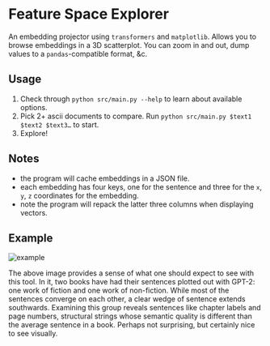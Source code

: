 # Feature Space Explorer
An embedding projector using `transformers` and `matplotlib`. Allows you to browse embeddings in a 3D scatterplot. You can zoom in and out, dump values to a `pandas`-compatible format, &c.

## Usage
1. Check through `python src/main.py --help` to learn about available options.
2. Pick 2+ ascii documents to compare. Run `python src/main.py $text1 $text2 $text3…` to start.
3. Explore!

## Notes
- the program will cache embeddings in a JSON file. 
- each embedding has four keys, one for the sentence and three for the `x`, `y`, `z` coordinates for the embedding.
- note the program will repack the latter three columns when displaying vectors.

## Example
![example](https://git.sr.ht/~srhm/feature-space-explorer/blob/master/example.png)

The above image provides a sense of what one should expect to see with this tool. In it, two books have had their sentences plotted out with GPT-2: one work of fiction and one work of non-fiction. While most of the sentences converge on each other, a clear wedge of sentence extends southwards. Examining this group reveals sentences like chapter labels and page numbers, structural strings whose semantic quality is different than the average sentence in a book. Perhaps not surprising, but certainly nice to see visually.
